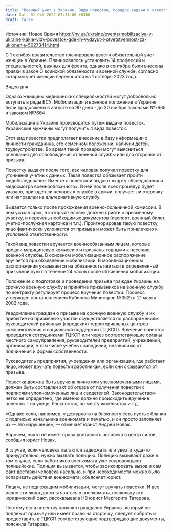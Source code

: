```yaml
---
title: "Военный учет в Украине. Виды повесток, порядок выдачи и ответственность за неявку"
date: Sat, 01 Oct 2022 07:31:00 +0300
draft: false
---
```

Источник: Новое Время https://nv.ua/ukraine/events/mobilizaciya-v-ukraine-kakie-vidy-povestok-gde-ih-vydayut-i-otvetstvennost-za-uklonenie-50273414.html


С 1 октября правительство планировало ввести обязательный учет женщин в Украине. Планировалось установить 14 профессий и специальностей, важных для фронта, однако в сентябре были внесены правки в закон О воинской обязанности и военной службе, согласно которым учет женщин переносится на 1 октября 2023 года.

 Видео дня   

Однако женщины медицинских специальностей могут добровольно вступать в ряды ВСУ. Мобилизация и военное положение в Украине были продолжены в августе на 90 дней - до 30 ноября законами №7665 и законом №7664 .

Мобилизация в Украине производится путем выдачи повесток. Украинские мужчины могут получить 4 вида повесток.

Этот вид повестки предполагает внесение в базу информации о личности гражданина, его семейном положении, наличии детей, трудоустройстве. Во время такой проверки могут выясниться основания для освобождения от военной службы или для отсрочки от призыва.

Повестку выдают после того, как человек получил повестку для уточнения учетных данных. Такая повестка обязывает пройти медобследование. Вместе с повесткой выдают «карту обследования и медосмотра военнообязанного». В ней после всех процедур будет указано, пригоден ли человек к службе в армии, получает ли отсрочку или направлен на альтернативную службу.

Выдается только после прохождения военно-больничной комиссии. В нем указан срок, в который человек должен прийти к призывному участку, и перечень необходимых документов (паспорт, военный билет, учетно-послужная карточка и т.п.). Проигнорировав такую повестку, лицо фактически уклоняется от призыва и может быть привлечено к уголовной ответственности.

Такой вид повестки вручается военнообязанным лицам, которые прошли медицинскую комиссию и признаны годными к несению военной службы. В основном мобилизационное распоряжение вручается при объявлении мобилизации. В мобилизационном распоряжении указывается на обязанность явиться в определенный призывной пункт в течение 24 часов после объявления мобилизации.

Положение о подготовке и проведении призыва граждан Украины на срочную военную службу и принятие призывников на военную службу по контракту регулирует процесс вручения повестки. Процесс утвержден постановлением Кабинета Министров №352 от 21 марта 2002 года.

Уведомление граждан о призыве на срочную военную службу и их прибытие на призывные участки осуществляется по распоряжениям руководителей районных (городских) территориальных центров комплектования и социальной поддержки (ТЦКСП). Вручение повесток проводится сотрудниками ТЦКСП или через соответствующие органы местного самоуправления, руководителей предприятий, учреждений, организаций, в том числе учебных заведений, независимо от подчинения и формы собственности.

Руководитель предприятия, учреждения или организации, где работает лицо, может вручать повестки работникам, если они скрываются от призыва.

Повестка должна быть вручена лично или уполномоченными лицами, должен быть составлен акт об отказе от получения повестки с подписями уполномоченных лиц и свидетелей. Законодательством четко не определено, где именно должно происходить вручение повесток - на улице, блокпостах, по месту жительства и т.д.

«Однако если, например, у дежурного на блокпосту есть пустые бланки с подписью начальника военкомата и печатью, и он просто заполняет их — это нарушение», ― отмечает юрист Андрей Новак.

Впрочем, никто не имеет права доставлять человека в центр силой, сообщил юрист Новак.

В случае, если человека пытаются задержать или увезти куда-то принудительно, нужно вызвать полицию. Полицию вызывают даже в том случае, если работников военкомата уже сопровождают полицейские. Полиция вызывается, чтобы зафиксировать вызов и сам факт доставки человека насильно, и при необходимости можно было оспаривать действия военкомата, объясняет юрист.

Лицам, не подлежащим мобилизации, могут вручать повестки. И все равно эти люди должны явиться в военкоматы, поскольку это юридический факт, рассказывала НВ юрист Маргарита Татарова.

Поэтому если повестку получил гражданин Украины, который не подлежит призыву или имеет право на отсрочку, следует собрать и предоставить в ТЦКСП соответствующие подтверждающие документы, пояснила Татарова.
